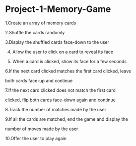 # Project-1-Memory-Game

1.Create an array of memory cards

2.Shuffle the cards randomly

3.Display the shuffled cards face-down to the user

4. Allow the user to click on a card to reveal its face

5. When a card is clicked, show its face for a few seconds

6.If the next card clicked matches the first card clicked, leave

both cards face-up and continue

7.If the next card clicked does not match the first card 

clicked, flip both cards face-down again and continue

8.Track the number of matches made by the user

9.If all the cards are matched, end the game and display the 

number of moves made by the user

10.Offer the user to play again